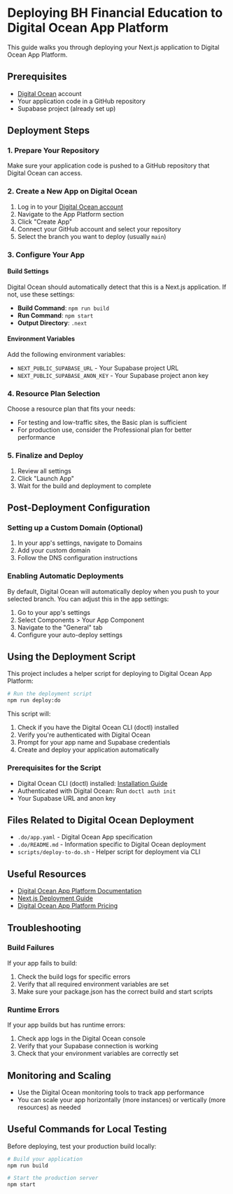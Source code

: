 # Deploying BH Financial Education to Digital Ocean App Platform

This guide walks you through deploying your Next.js application to Digital Ocean App Platform.

## Prerequisites

- [Digital Ocean](https://www.digitalocean.com/) account
- Your application code in a GitHub repository
- Supabase project (already set up)

## Deployment Steps

### 1. Prepare Your Repository

Make sure your application code is pushed to a GitHub repository that Digital Ocean can access.

### 2. Create a New App on Digital Ocean

1. Log in to your [Digital Ocean account](https://cloud.digitalocean.com/)
2. Navigate to the App Platform section
3. Click "Create App"
4. Connect your GitHub account and select your repository
5. Select the branch you want to deploy (usually `main`)

### 3. Configure Your App

#### Build Settings

Digital Ocean should automatically detect that this is a Next.js application. If not, use these settings:

- **Build Command**: `npm run build`
- **Run Command**: `npm start`
- **Output Directory**: `.next`

#### Environment Variables

Add the following environment variables:

- `NEXT_PUBLIC_SUPABASE_URL` - Your Supabase project URL
- `NEXT_PUBLIC_SUPABASE_ANON_KEY` - Your Supabase project anon key

### 4. Resource Plan Selection

Choose a resource plan that fits your needs:
- For testing and low-traffic sites, the Basic plan is sufficient
- For production use, consider the Professional plan for better performance

### 5. Finalize and Deploy

1. Review all settings
2. Click "Launch App"
3. Wait for the build and deployment to complete

## Post-Deployment Configuration

### Setting up a Custom Domain (Optional)

1. In your app's settings, navigate to Domains
2. Add your custom domain
3. Follow the DNS configuration instructions

### Enabling Automatic Deployments

By default, Digital Ocean will automatically deploy when you push to your selected branch. You can adjust this in the app settings:

1. Go to your app's settings
2. Select Components > Your App Component
3. Navigate to the "General" tab
4. Configure your auto-deploy settings

## Using the Deployment Script

This project includes a helper script for deploying to Digital Ocean App Platform:

```bash
# Run the deployment script
npm run deploy:do
```

This script will:
1. Check if you have the Digital Ocean CLI (doctl) installed
2. Verify you're authenticated with Digital Ocean
3. Prompt for your app name and Supabase credentials
4. Create and deploy your application automatically

### Prerequisites for the Script
- Digital Ocean CLI (doctl) installed: [Installation Guide](https://docs.digitalocean.com/reference/doctl/how-to/install/)
- Authenticated with Digital Ocean: Run `doctl auth init`
- Your Supabase URL and anon key

## Files Related to Digital Ocean Deployment

- `.do/app.yaml` - Digital Ocean App specification
- `.do/README.md` - Information specific to Digital Ocean deployment
- `scripts/deploy-to-do.sh` - Helper script for deployment via CLI

## Useful Resources

- [Digital Ocean App Platform Documentation](https://docs.digitalocean.com/products/app-platform/)
- [Next.js Deployment Guide](https://nextjs.org/docs/deployment)
- [Digital Ocean App Platform Pricing](https://www.digitalocean.com/pricing/app-platform)

## Troubleshooting

### Build Failures

If your app fails to build:

1. Check the build logs for specific errors
2. Verify that all required environment variables are set
3. Make sure your package.json has the correct build and start scripts

### Runtime Errors

If your app builds but has runtime errors:

1. Check app logs in the Digital Ocean console
2. Verify that your Supabase connection is working
3. Check that your environment variables are correctly set

## Monitoring and Scaling

- Use the Digital Ocean monitoring tools to track app performance
- You can scale your app horizontally (more instances) or vertically (more resources) as needed

## Useful Commands for Local Testing

Before deploying, test your production build locally:

```bash
# Build your application
npm run build

# Start the production server
npm start
``` 